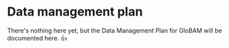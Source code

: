 # Data management plan

There's nothing here yet, but the Data Management Plan for GloBAM will be documented here. 👍
